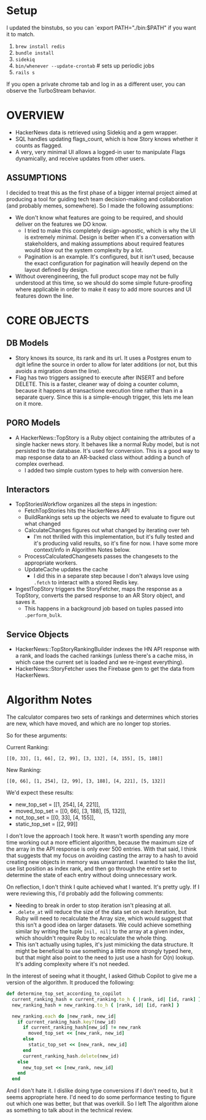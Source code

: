 # Setup

I updated the binstubs, so you can `export PATH="./bin:$PATH" if you want it to match.

1. `brew install redis`
2. `bundle install`
3. `sidekiq`
4. `bin/whenever --update-crontab` # sets up periodic jobs
5. `rails s`

If you open a private chrome tab and log in as a different user, you can observe the TurboStream behavior.

# OVERVIEW

- HackerNews data is retrieved using Sidekiq and a gem wrapper.
- SQL handles updating flags_count, which is how Story knows whether it counts as flagged.
- A very, very minimal UI allows a logged-in user to manipulate Flags dynamically, and receive updates from other users.

## ASSUMPTIONS

I decided to treat this as the first phase of a bigger internal project aimed at producing a tool for guiding tech team decision-making and collaboration (and probably memes, somewhere). So I made the following assumptions:

- We don't know what features are going to be required, and should deliver on the features we DO know.
  - I tried to make this completely design-agnostic, which is why the UI is extremely minimal. Design is better when it's a conversation with stakeholders, and making assumptions about required features would blow out the system complexity by a lot.
  - Pagination is an example. It's configured, but it isn't used, because the exact configuration for pagination will heavily depend on the layout defined by design.
- Without overengineering, the full product scope may not be fully understood at this time, so we should do some simple future-proofing where applicable in order to make it easy to add more sources and UI features down the line.

# CORE OBJECTS

## DB Models

- Story knows its source, its rank and its url. It uses a Postgres enum to dgit lefine the source in order to allow for later additions (or not, but this avoids a migration down the line).
- Flag has two triggers assigned to execute after INSERT and before DELETE. This is a faster, cleaner way of doing a counter column, because it happens at transactione execution time rather than in a separate query. Since this is a simple-enough trigger, this lets me lean on it more.

## PORO Models

- A HackerNews::TopStory is a Ruby object containing the attributes of a single hacker news story. It behaves like a normal Ruby model, but is not persisted to the database. It's used for conversion. This is a good way to map response data to an AR-backed class without adding a bunch of complex overhead.
  - I added two simple custom types to help with conversion here.

## Interactors

- TopStoriesWorkflow organizes all the steps in ingestion:
  - FetchTopStories hits the HackerNews API
  - BuildRankings sets up the objects we need to evaluate to figure out what changed
  - CalculateChanges figures out what changed by iterating over teh
    - I'm not thrilled with this implementation, but it's fully tested and it's producing valid results, so it's fine for now. I have some more context/info in Algorithm Notes below.
  - ProcessCalculatedChangesets passes the changesets to the appropriate workers.
  - UpdateCache updates the cache
    - I did this in a separate step because I don't always love using `.fetch` to interact with a stored Redis key.
- IngestTopStory triggers the StoryFetcher, maps the response as a TopStory, converts the parsed response to an AR Story object, and saves it.
  - This happens in a background job based on tuples passed into `.perform_bulk`.

## Service Objects

- HackerNews::TopStoryRankingBuilder indexes the HN API response with a rank, and loads the cached rankings (unless there's a cache miss, in which case the current set is loaded and we re-ingest everything).
- HackerNews::StoryFetcher uses the Firebase gem to get the data from HackerNews.

# Algorithm Notes

The calculator compares two sets of rankings and determines which stories are new, which have moved, and which are no longer top stories.

So for these arguments:

Current Ranking:

`[[0, 33], [1, 66], [2, 99], [3, 132], [4, 155], [5, 188]]`

New Ranking:

`[[0, 66], [1, 254], [2, 99], [3, 188], [4, 221], [5, 132]]`

We'd expect these results:

- new_top_set = [[1, 254], [4, 221]],
- moved_top_set = [[0, 66], [3, 188], [5, 132]],
- not_top_set = [[0, 33], [4, 155]],
- static_top_set = [[2, 99]]

I don't love the approach I took here. It wasn't worth spending any more time working out a more efficient algorithm, because the maximum size of the array in the API response is only ever 500 entries. With that said, I think that suggests that my focus on avoiding casting the array to a hash to avoid creating new objects in memory was unwarranted. I wanted to take the list, use list position as index rank, and then go through the entire set to determine the state of each entry without doing unnecessary work.

On reflection, I don't think I quite achieved what I wanted. It's pretty ugly. If I were reviewing this, I'd probably add the following comments:

- Needing to break in order to stop iteration isn't pleasing at all.
- `.delete_at` will reduce the size of the data set on each iteration, but Ruby will need to recalculate the Array size, which would suggest that this isn't a good idea on larger datasets. We could achieve something similar by writing the tuple `[nil, nil]` to the array at a given index, which shouldn't require Ruby to recalculate the whole thing.
- This isn't actually using tuples, it's just mimicking the data structure. It might be beneficial to use something a little more strongly typed here, but that might also point to the need to just use a hash for O(n) lookup. It's adding complexity where it's not needed.

In the interest of seeing what it thought, I asked Github Copilot to give me a version of the algorithm. It produced the following:

```ruby
def determine_top_set_according_to_copilot
  current_ranking_hash = current_ranking.to_h { |rank, id| [id, rank] }
  new_ranking_hash = new_ranking.to_h { |rank, id| [id, rank] }

  new_ranking.each do |new_rank, new_id|
    if current_ranking_hash.key?(new_id)
      if current_ranking_hash[new_id] != new_rank
        moved_top_set << [new_rank, new_id]
      else
        static_top_set << [new_rank, new_id]
      end
      current_ranking_hash.delete(new_id)
    else
      new_top_set << [new_rank, new_id]
    end
  end
```

And I don't hate it. I dislike doing type conversions if I don't need to, but it seems appropriate here. I'd need to do some performance testing to figure out which one was better, but that was overkill. So I left The algorithm alone as something to talk about in the technical review.
